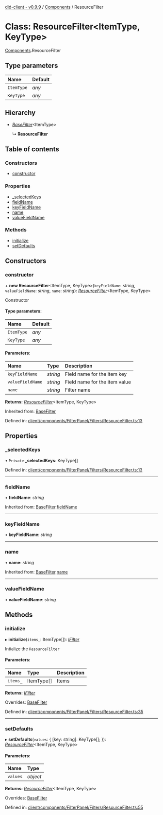 [did-client - v0.9.9](../README.md) / [Components](../modules/components.md) / ResourceFilter

# Class: ResourceFilter<ItemType, KeyType\>

[Components](../modules/components.md).ResourceFilter

## Type parameters

Name | Default |
:------ | :------ |
`ItemType` | *any* |
`KeyType` | *any* |

## Hierarchy

* [*BaseFilter*](components.basefilter.md)<ItemType\>

  ↳ **ResourceFilter**

## Table of contents

### Constructors

- [constructor](components.resourcefilter.md#constructor)

### Properties

- [\_selectedKeys](components.resourcefilter.md#_selectedkeys)
- [fieldName](components.resourcefilter.md#fieldname)
- [keyFieldName](components.resourcefilter.md#keyfieldname)
- [name](components.resourcefilter.md#name)
- [valueFieldName](components.resourcefilter.md#valuefieldname)

### Methods

- [initialize](components.resourcefilter.md#initialize)
- [setDefaults](components.resourcefilter.md#setdefaults)

## Constructors

### constructor

\+ **new ResourceFilter**<ItemType, KeyType\>(`keyFieldName`: *string*, `valueFieldName`: *string*, `name`: *string*): [*ResourceFilter*](components.resourcefilter.md)<ItemType, KeyType\>

Constructor

#### Type parameters:

Name | Default |
:------ | :------ |
`ItemType` | *any* |
`KeyType` | *any* |

#### Parameters:

Name | Type | Description |
:------ | :------ | :------ |
`keyFieldName` | *string* | Field name for the item key   |
`valueFieldName` | *string* | Field name for the item value   |
`name` | *string* | Filter name    |

**Returns:** [*ResourceFilter*](components.resourcefilter.md)<ItemType, KeyType\>

Inherited from: [BaseFilter](components.basefilter.md)

Defined in: [client/components/FilterPanel/Filters/ResourceFilter.ts:13](https://github.com/Puzzlepart/did/blob/dev/client/components/FilterPanel/Filters/ResourceFilter.ts#L13)

## Properties

### \_selectedKeys

• `Private` **\_selectedKeys**: KeyType[]

Defined in: [client/components/FilterPanel/Filters/ResourceFilter.ts:13](https://github.com/Puzzlepart/did/blob/dev/client/components/FilterPanel/Filters/ResourceFilter.ts#L13)

___

### fieldName

• **fieldName**: *string*

Inherited from: [BaseFilter](components.basefilter.md).[fieldName](components.basefilter.md#fieldname)

___

### keyFieldName

• **keyFieldName**: *string*

___

### name

• **name**: *string*

Inherited from: [BaseFilter](components.basefilter.md).[name](components.basefilter.md#name)

___

### valueFieldName

• **valueFieldName**: *string*

## Methods

### initialize

▸ **initialize**(`items_`: ItemType[]): [*IFilter*](../interfaces/components.ifilter.md)

Intialize the `ResourceFilter`

#### Parameters:

Name | Type | Description |
:------ | :------ | :------ |
`items_` | ItemType[] | Items    |

**Returns:** [*IFilter*](../interfaces/components.ifilter.md)

Overrides: [BaseFilter](components.basefilter.md)

Defined in: [client/components/FilterPanel/Filters/ResourceFilter.ts:35](https://github.com/Puzzlepart/did/blob/dev/client/components/FilterPanel/Filters/ResourceFilter.ts#L35)

___

### setDefaults

▸ **setDefaults**(`values`: { [key: string]: KeyType[];  }): [*ResourceFilter*](components.resourcefilter.md)<ItemType, KeyType\>

#### Parameters:

Name | Type |
:------ | :------ |
`values` | *object* |

**Returns:** [*ResourceFilter*](components.resourcefilter.md)<ItemType, KeyType\>

Overrides: [BaseFilter](components.basefilter.md)

Defined in: [client/components/FilterPanel/Filters/ResourceFilter.ts:55](https://github.com/Puzzlepart/did/blob/dev/client/components/FilterPanel/Filters/ResourceFilter.ts#L55)
